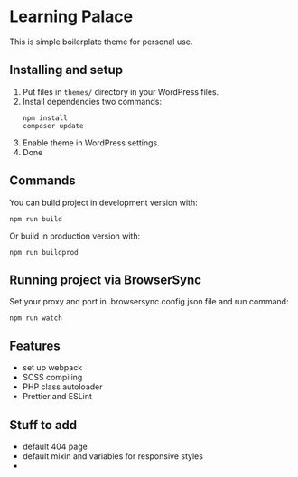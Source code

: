# Learning Palace

This is simple boilerplate theme for personal use.

## Installing and setup

1. Put files in `themes/` directory in your WordPress files.
2. Install dependencies two commands:
    ```
    npm install
    composer update
    ```
3. Enable theme in WordPress settings.
4. Done

## Commands
You can build project in development version with:
```
npm run build
```
Or build in production version with: 
```
npm run buildprod
```

## Running project via BrowserSync

Set your proxy and port in .browsersync.config.json file and run command:
```
npm run watch
```

## Features ##

- set up webpack
- SCSS compiling
- PHP class autoloader
- Prettier and ESLint


## Stuff to add ##

- default 404 page
- default mixin and variables for responsive styles
- 